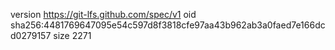 version https://git-lfs.github.com/spec/v1
oid sha256:4481769647095e54c597d8f3818cfe97aa43b962ab3a0faed7e166dcd0279157
size 2271
